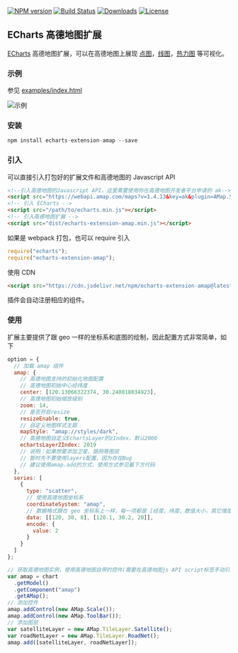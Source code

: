 [![NPM version](https://img.shields.io/npm/v/echarts-extension-amap.svg?style=flat)](https://www.npmjs.org/package/echarts-extension-amap)
[![Build Status](https://travis-ci.org/plainheart/echarts-extension-amap.svg?branch=master)](https://travis-ci.org/plainheart/echarts-extension-amap)
[![Downloads](https://img.shields.io/npm/dm/echarts-extension-amap.svg)](https://npmcharts.com/compare/echarts-extension-amap?minimal=true)
[![License](https://img.shields.io/npm/l/echarts-extension-amap.svg)](https://www.npmjs.com/package/echarts-extension-amap)

## ECharts 高德地图扩展

[ECharts](http://echarts.baidu.com) 高德地图扩展，可以在高德地图上展现 [点图](http://echarts.baidu.com/option.html#series-scatter)，[线图](http://echarts.baidu.com/option.html#series-line)，[热力图](http://echarts.baidu.com/option.html#series-heatmap) 等可视化。

### 示例

参见 [examples/index.html](http://github.com/plainheart/echarts-extension-amap/tree/master/examples/index.html)

![示例](https://user-images.githubusercontent.com/26999792/53300484-e2979680-3882-11e9-8fb4-143c4ca4c416.png)

### 安装

```js
npm install echarts-extension-amap --save
```

### 引入

可以直接引入打包好的扩展文件和高德地图的 Javascript API

```html
<!--引入高德地图的Javascript API，这里需要使用你在高德地图开发者平台申请的 ak-->
<script src="https://webapi.amap.com/maps?v=1.4.13&key=ak&plugin=AMap.Scale,AMap.ToolBar"></script>
<!-- 引入 ECharts -->
<script src="/path/to/echarts.min.js"></script>
<!-- 引入高德地图扩展 -->
<script src="dist/echarts-extension-amap.min.js"></script>
```

如果是 webpack 打包，也可以 require 引入

```js
require("echarts");
require("echarts-extension-amap");
```

使用 CDN

```html
<script src="https://cdn.jsdelivr.net/npm/echarts-extension-amap@latest/dist/echarts-extension-amap.min.js"></script>
```

插件会自动注册相应的组件。

### 使用

扩展主要提供了跟 geo 一样的坐标系和底图的绘制，因此配置方式非常简单，如下

```js
option = {
  // 加载 amap 组件
  amap: {
    // 高德地图支持的初始化地图配置
    // 高德地图初始中心经纬度
    center: [120.13066322374, 30.240018034923],
    // 高德地图初始缩放级别
    zoom: 14,
    // 是否开启resize
    resizeEnable: true,
    // 自定义地图样式主题
    mapStyle: "amap://styles/dark",
    // 高德地图自定义EchartsLayer的zIndex，默认2000
    echartsLayerZIndex: 2019
    // 说明：如果想要添加卫星、路网等图层
    // 暂时先不要使用layers配置，因为存在Bug
    // 建议使用amap.add的方式，使用方式参见最下方代码
  },
  series: [
    {
      type: "scatter",
      // 使用高德地图坐标系
      coordinateSystem: "amap",
      // 数据格式跟在 geo 坐标系上一样，每一项都是 [经度，纬度，数值大小，其它维度...]
      data: [[120, 30, 8], [120.1, 30.2, 20]],
      encode: {
        value: 2
      }
    }
  ]
};

// 获取高德地图实例，使用高德地图自带的控件(需要在高德地图js API script标签手动引入)
var amap = chart
  .getModel()
  .getComponent("amap")
  .getAMap();
// 添加控件
amap.addControl(new AMap.Scale());
amap.addControl(new AMap.ToolBar());
// 添加图层
var satelliteLayer = new AMap.TileLayer.Satellite();
var roadNetLayer = new AMap.TileLayer.RoadNet();
amap.add([satelliteLayer, roadNetLayer]);
```
